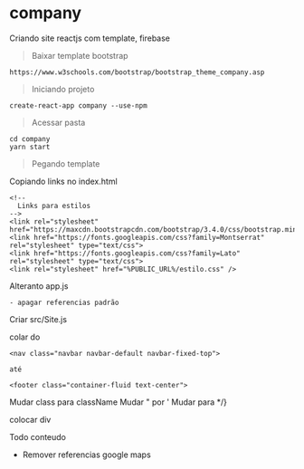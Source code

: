 # company
Criando site reactjs com template, firebase


>Baixar template bootstrap

	https://www.w3schools.com/bootstrap/bootstrap_theme_company.asp

>Iniciando projeto

	create-react-app company --use-npm

>Acessar pasta

    cd company
    yarn start

>Pegando template

Copiando links no index.html

    <!--
      Links para estilos
    -->
    <link rel="stylesheet" href="https://maxcdn.bootstrapcdn.com/bootstrap/3.4.0/css/bootstrap.min.css">
    <link href="https://fonts.googleapis.com/css?family=Montserrat" rel="stylesheet" type="text/css">
    <link href="https://fonts.googleapis.com/css?family=Lato" rel="stylesheet" type="text/css">
    <link rel="stylesheet" href="%PUBLIC_URL%/estilo.css" /> 

Alteranto app.js

    - apagar referencias padrão

Criar src/Site.js

colar do 

    <nav class="navbar navbar-default navbar-fixed-top">

    até

    <footer class="container-fluid text-center">

Mudar  class para className
Mudar " por '
Mudar <!-- para {/*
Mudar --> para */}


colocar div
<div>Todo conteudo</div>

- Remover referencias google maps